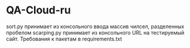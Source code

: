 # QA-Cloud-ru
sort.py принимает из консольного ввода массив чилсел, разделенных пробелом
scarping.py принимает из консольного URL на тестируемый сайт. Требования к пакетам в requirements.txt
